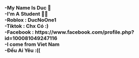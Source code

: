 <h3 class='text'>
  -My Name Is Duc 💠<br>
  -I'm A Student 🧑‍🎓<br>
  -Roblox : DucNoOne1<br>
  -Tiktok : Chx Có :)<br>
  -Facebook : https://www.facebook.com/profile.php?id=100081049247116<br>
  -I come from Viet Nam<br>
  -Đếu Ai Yêu :((
</h3>
